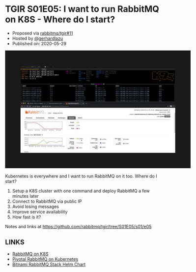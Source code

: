# TGIR S01E05: I want to run RabbitMQ on K8S - Where do I start?

* Proposed via [rabbitmq/tgir#11](https://github.com/rabbitmq/tgir/issues/11)
* Hosted by [@gerhardlazu](https://twitter.com/gerhardlazu)
* Published on: 2020-05-29

<a href="https://www.youtube.com/watch?v=TGIRS01E05" target="_blank"><img src="video.jpg" border="50" /></a>

Kubernetes is everywhere and I want to run RabbitMQ on it too. Where do I start?

1. Setup a K8S cluster with one command and deploy RabbitMQ a few minutes later
2. Connect to RabbitMQ via public IP
3. Avoid losing messages
4. Improve service availability
5. How fast is it?

Notes and links at https://github.com/rabbitmq/tgir/tree/S01E05/s01/e05



## LINKS

- [RabbitMQ on K8S](https://rabbitmq.com/kubernetes.html)
- [Pivotal RabbitMQ on Kubernetes](https://docs.pivotal.io/rabbitmq-kubernetes/0-6/index.html)
- [Bitnami RabbitMQ Stack Helm Chart](https://bitnami.com/stack/rabbitmq/helm)

